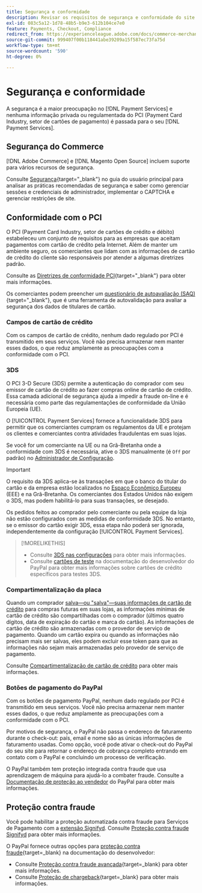 ```yaml
---
title: Segurança e conformidade
description: Revisar os requisitos de segurança e conformidade do site.
exl-id: 083c5a12-1d78-48b5-b9e3-612b104ce7e0
feature: Payments, Checkout, Compliance
redirect_from: https://experienceleague.adobe.com/docs/commerce-merchant-services/payment-services/security.html?lang=pt-BR
source-git-commit: 999407f00b118441abe39209a15f587ec73fa75d
workflow-type: tm+mt
source-wordcount: '590'
ht-degree: 0%

---
```


# Segurança e conformidade

A segurança é a maior preocupação no [!DNL Payment Services] e nenhuma informação privada ou regulamentada do PCI (Payment Card Industry, setor de cartões de pagamento) é passada para o seu [!DNL Payment Services].

## Segurança do Commerce

[!DNL Adobe Commerce] e [!DNL Magento Open Source] incluem suporte para vários recursos de segurança.

Consulte [Segurança](https://experienceleague.adobe.com/pt-br/docs/commerce-admin/systems/security/security){target="_blank"} no guia do usuário principal para analisar as práticas recomendadas de segurança e saber como gerenciar sessões e credenciais de administrador, implementar o CAPTCHA e gerenciar restrições de site.

## Conformidade com o PCI

O PCI (Payment Card Industry, setor de cartões de crédito e débito) estabeleceu um conjunto de requisitos para as empresas que aceitam pagamentos com cartão de crédito pela Internet. Além de manter um ambiente seguro, os comerciantes que lidam com as informações de cartão de crédito do cliente são responsáveis por atender a algumas diretrizes padrão.

Consulte as [Diretrizes de conformidade PCI](https://experienceleague.adobe.com/pt-br/docs/commerce-admin/start/compliance/payments/compliance-pci){target="_blank"} para obter mais informações.

Os comerciantes podem preencher um [questionário de autoavaliação (SAQ)](https://www.pcisecuritystandards.org/pci_security/completing_self_assessment){target="_blank"}, que é uma ferramenta de autovalidação para avaliar a segurança dos dados de titulares de cartão.

### Campos de cartão de crédito

Com os campos de cartão de crédito, nenhum dado regulado por PCI é transmitido em seus serviços. Você não precisa armazenar nem manter esses dados, o que reduz amplamente as preocupações com a conformidade com o PCI.

### 3DS

O PCI 3-D Secure (3DS) permite a autenticação do comprador com seu emissor de cartão de crédito ao fazer compras online de cartão de crédito. Essa camada adicional de segurança ajuda a impedir a fraude on-line e é necessária como parte das regulamentações de conformidade da União Europeia (UE).

O [!UICONTROL Payment Services] fornece a funcionalidade 3DS para permitir que os comerciantes cumpram os regulamentos da UE e protejam os clientes e comerciantes contra atividades fraudulentas em suas lojas.

Se você for um comerciante na UE ou na Grã-Bretanha onde a conformidade com 3DS é necessária, ative o 3DS manualmente (é `Off` por padrão) no [Administrador de Configuração](configure-admin.md#credit-card-fields).

>[!IMPORTANT]
>
>O requisito da 3DS aplica-se às transações em que o banco do titular do cartão e da empresa estão localizados no [Espaço Econômico Europeu](https://www.efta.int/eea) (EEE) e na Grã-Bretanha. Os comerciantes dos Estados Unidos não exigem o 3DS, mas podem habilitá-lo para suas transações, se desejado.

Os pedidos feitos ao comprador pelo comerciante ou pela equipe da loja não estão configurados com as medidas de conformidade 3DS. No entanto, se o emissor do cartão exigir 3DS, essa etapa não poderá ser ignorada, independentemente da configuração [!UICONTROL Payment Services].

>[!MORELIKETHIS]
>
> * Consulte [3DS nas configurações](configure-admin.md#3ds) para obter mais informações.
> * Consulte [cartões de teste](https://developer.paypal.com/docs/checkout/advanced/customize/3d-secure/test/) na documentação do desenvolvedor do PayPal para obter mais informações sobre cartões de crédito específicos para testes 3DS.

### Compartimentalização da placa

Quando um comprador [salva—ou &quot;salva&quot;—suas informações de cartão de crédito](vaulting.md) para compras futuras em suas lojas, as informações mínimas de cartão de crédito são compartilhadas com o comprador (últimos quatro dígitos, data de expiração do cartão e marca do cartão). As informações de cartão de crédito são armazenadas com o provedor de serviço de pagamento. Quando um cartão expira ou quando as informações não precisam mais ser salvas, eles podem excluir esse token para que as informações não sejam mais armazenadas pelo provedor de serviço de pagamento.

Consulte [Compartimentalização de cartão de crédito](vaulting.md) para obter mais informações.

### Botões de pagamento do PayPal

Com os botões de pagamento PayPal, nenhum dado regulado por PCI é transmitido em seus serviços. Você não precisa armazenar nem manter esses dados, o que reduz amplamente as preocupações com a conformidade com o PCI.

Por motivos de segurança, o PayPal não passa o endereço de faturamento durante o check-out: país, email e nome são as únicas informações de faturamento usadas. Como opção, você pode ativar o check-out do PayPal do seu site para retornar o endereço de cobrança completo entrando em contato com o PayPal e concluindo um processo de verificação.

O PayPal também tem proteção integrada contra fraude que usa aprendizagem de máquina para ajudá-lo a combater fraude. Consulte a [Documentação de proteção ao vendedor](https://www.paypal.com/us/webapps/mpp/security/seller-protection) do PayPal para obter mais informações.

## Proteção contra fraude

Você pode habilitar a proteção automatizada contra fraude para Serviços de Pagamento com a [extensão Signifyd](https://commercemarketplace.adobe.com/signifyd-module-connect.html). Consulte [Proteção contra fraude Signifyd](fraud-protection.md) para obter mais informações.

O PayPal fornece outras opções para [proteção contra fraude](https://www.paypal.com/us/cshelp/article/what-is-fraud-protection-help1014){target=_blank} na documentação do desenvolvedor:

* Consulte [Proteção contra fraude avançada](https://www.paypal.com/us/enterprise/fraud-protection-advanced#fraud-protection-advanced){target=_blank} para obter mais informações.
* Consulte [Proteção de chargeback](https://www.paypal.com/us/cshelp/article/what-is-chargeback-protection-help608){target=_blank} para obter mais informações.
